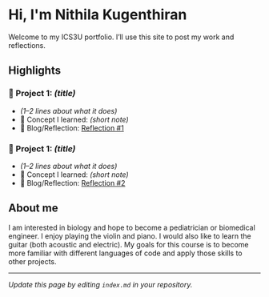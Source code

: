 # Hi, I'm Nithila Kugenthiran
Welcome to my ICS3U portfolio. I’ll use this site to post my work and reflections.

## Highlights
### 🔧 Project 1: *(title)* 
- *(1–2 lines about what it does)*
- 🧠 Concept I learned: *(short note)*
- 📝 Blog/Reflection: [Reflection #1](./posts/first_reflection.md)

### 🔧 Project 1: *(title)* 
- *(1–2 lines about what it does)*
- 🧠 Concept I learned: *(short note)*
- 📝 Blog/Reflection: [Reflection #2](./posts/second.md)

## About me
I am interested in biology and hope to become a pediatrician or biomedical engineer. I enjoy playing the violin and piano. I would also like to learn the guitar (both acoustic and electric). My goals for this course is to become more familiar with different languages of code and apply those skills to other projects.

---
*Update this page by editing `index.md` in your repository.*
